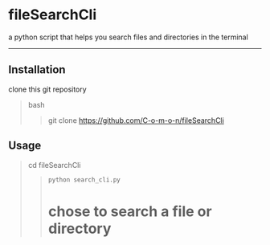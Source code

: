 # fileSearchCli
a python script that helps you search files and directories in the terminal

---
## Installation

clone this git repository

> bash
>> git clone https://github.com/C-o-m-o-n/fileSearchCli


## Usage

> cd fileSearchCli
>> `python search_cli.py`
>> # chose to search a file or directory
